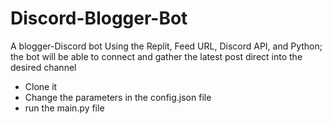 # Discord-Blogger-Bot
A blogger-Discord bot
Using the Replit, Feed URL, Discord API, and Python; the bot will be able to connect and gather the latest post direct into the desired channel

- Clone it
- Change the parameters in the config.json file
- run the main.py file
